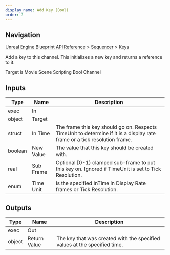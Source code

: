 ```yaml
---
display_name: Add Key (Bool)
order: 2
---
```

## Navigation

[Unreal Engine Blueprint API Reference](https://dev.epicgames.com/documentation/en-us/unreal-engine/BlueprintAPI) > [Sequencer](https://dev.epicgames.com/documentation/en-us/unreal-engine/BlueprintAPI/Sequencer) > [Keys](https://dev.epicgames.com/documentation/en-us/unreal-engine/BlueprintAPI/Sequencer/Keys)

Add a key to this channel. This initializes a new key and returns a reference to it.

Target is Movie Scene Scripting Bool Channel

## Inputs

| Type | Name | Description |
| --- | --- | --- |
| exec | In |  |
| object | Target |  |
| struct | In Time | The frame this key should go on. Respects TimeUnit to determine if it is a display rate frame or a tick resolution frame. |
| boolean | New Value | The value that this key should be created with. |
| real | Sub Frame | Optional \[0-1) clamped sub-frame to put this key on. Ignored if TimeUnit is set to Tick Resolution. |
| enum | Time Unit | Is the specified InTime in Display Rate frames or Tick Resolution. |

## Outputs

| Type | Name | Description |
| --- | --- | --- |
| exec | Out |  |
| object | Return Value | The key that was created with the specified values at the specified time. |
